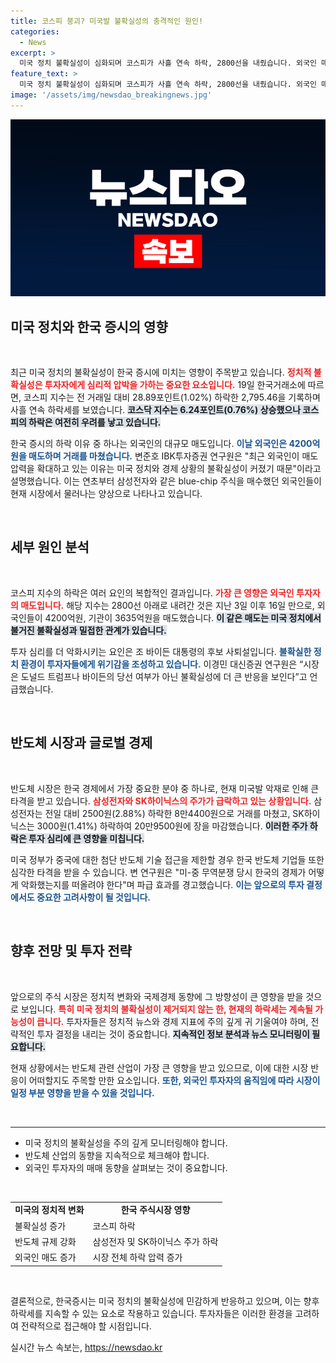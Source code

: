 ```yaml
---
title: 코스피 붕괴? 미국발 불확실성의 충격적인 원인!
categories:
  - News
excerpt: >
  미국 정치 불확실성이 심화되며 코스피가 사흘 연속 하락, 2800선을 내줬습니다. 외국인 매도 압력이 커진 가운데 반도체 주식도 큰 타격을 입었습니다. 이제, 투자자들은 위기 속 반등의 실마리를 찾을 수 있을까요?
feature_text: >
  미국 정치 불확실성이 심화되며 코스피가 사흘 연속 하락, 2800선을 내줬습니다. 외국인 매도 압력이 커진 가운데 반도체 주식도 큰 타격을 입었습니다. 이제, 투자자들은 위기 속 반등의 실마리를 찾을 수 있을까요?
image: '/assets/img/newsdao_breakingnews.jpg'
---
```


<p><img src="/assets/img/newsdao_breakingnews.jpg" alt="ontimetimes 속보" /></p>

<h2 data-ke-size="size26">미국 정치와 한국 증시의 영향</h2>

<p data-ke-size="size16">&nbsp;</p>

<p>최근 미국 정치의 불확실성이 한국 증시에 미치는 영향이 주목받고 있습니다. <b><span style="color: #ee2323;">정치적 불확실성은 투자자에게 심리적 압박을 가하는 중요한 요소입니다.</span></b> 19일 한국거래소에 따르면, 코스피 지수는 전 거래일 대비 28.89포인트(1.02%) 하락한 2,795.46을 기록하며 사흘 연속 하락세를 보였습니다. <b><span style="background-color: #21538527;">코스닥 지수는 6.24포인트(0.76%) 상승했으나 코스피의 하락은 여전히 우려를 낳고 있습니다.</span></b> </p>

<p>한국 증시의 하락 이유 중 하나는 외국인의 대규모 매도입니다. <b><span style="color: #1a5490;">이날 외국인은 4200억원을 매도하며 거래를 마쳤습니다.</span></b> 변준호 IBK투자증권 연구원은 "최근 외국인이 매도 압력을 확대하고 있는 이유는 미국 정치와 경제 상황의 불확실성이 커졌기 때문"이라고 설명했습니다. 이는 연초부터 삼성전자와 같은 blue-chip 주식을 매수했던 외국인들이 현재 시장에서 물러나는 양상으로 나타나고 있습니다. </p>

<p data-ke-size="size16">&nbsp;</p>

<h2 data-ke-size="size26">세부 원인 분석</h2>

<p data-ke-size="size16">&nbsp;</p>

<p>코스피 지수의 하락은 여러 요인의 복합적인 결과입니다. <b><span style="color: #ee2323;">가장 큰 영향은 외국인 투자자의 매도입니다.</span></b> 해당 지수는 2800선 아래로 내려간 것은 지난 3일 이후 16일 만으로, 외국인들이 4200억원, 기관이 3635억원을 매도했습니다. <b><span style="background-color: #21538527;">이 같은 매도는 미국 정치에서 불거진 불확실성과 밀접한 관계가 있습니다.</span></b> </p>

<p>투자 심리를 더 악화시키는 요인은 조 바이든 대통령의 후보 사퇴설입니다. <b><span style="color: #1a5490;">불확실한 정치 환경이 투자자들에게 위기감을 조성하고 있습니다.</span></b> 이경민 대신증권 연구원은 “시장은 도널드 트럼프나 바이든의 당선 여부가 아닌 불확실성에 더 큰 반응을 보인다”고 언급했습니다.</p>

<p data-ke-size="size16">&nbsp;</p>

<h2 data-ke-size="size26">반도체 시장과 글로벌 경제</h2>

<p data-ke-size="size16">&nbsp;</p>

<p>반도체 시장은 한국 경제에서 가장 중요한 분야 중 하나로, 현재 미국발 악재로 인해 큰 타격을 받고 있습니다. <b><span style="color: #ee2323;">삼성전자와 SK하이닉스의 주가가 급락하고 있는 상황입니다.</span></b> 삼성전자는 전일 대비 2500원(2.88%) 하락한 8만4400원으로 거래를 마쳤고, SK하이닉스는 3000원(1.41%) 하락하여 20만9500원에 장을 마감했습니다. <b><span style="background-color: #21538527;">이러한 주가 하락은 투자 심리에 큰 영향을 미칩니다.</span></b> </p>

<p>미국 정부가 중국에 대한 첨단 반도체 기술 접근을 제한할 경우 한국 반도체 기업들 또한 심각한 타격을 받을 수 있습니다. 변 연구원은 "미-중 무역분쟁 당시 한국의 경제가 어떻게 악화했는지를 떠올려야 한다"며 파급 효과를 경고했습니다. <b><span style="color: #1a5490;">이는 앞으로의 투자 결정에서도 중요한 고려사항이 될 것입니다.</span></b></p>

<p data-ke-size="size16">&nbsp;</p>

<h2 data-ke-size="size26">향후 전망 및 투자 전략</h2>

<p data-ke-size="size16">&nbsp;</p>

<p>앞으로의 주식 시장은 정치적 변화와 국제경제 동향에 그 방향성이 큰 영향을 받을 것으로 보입니다. <b><span style="color: #ee2323;">특히 미국 정치의 불확실성이 제거되지 않는 한, 현재의 하락세는 계속될 가능성이 큽니다.</span></b> 투자자들은 정치적 뉴스와 경제 지표에 주의 깊게 귀 기울여야 하며, 전략적인 투자 결정을 내리는 것이 중요합니다. <b><span style="background-color: #21538527;">지속적인 정보 분석과 뉴스 모니터링이 필요합니다.</span></b></p>

<p>현재 상황에서는 반도체 관련 산업이 가장 큰 영향을 받고 있으므로, 이에 대한 시장 반응이 어떠할지도 주목할 만한 요소입니다. <b><span style="color: #1a5490;">또한, 외국인 투자자의 움직임에 따라 시장이 일정 부분 영향을 받을 수 있을 것입니다.</span></b></p>

<p data-ke-size="size16">&nbsp;</p>

<hr>

<ul>
<li>미국 정치의 불확실성을 주의 깊게 모니터링해야 합니다.</li>
<li>반도체 산업의 동향을 지속적으로 체크해야 합니다.</li>
<li>외국인 투자자의 매매 동향을 살펴보는 것이 중요합니다.</li>
</ul>

<p data-ke-size="size16">&nbsp;</p>

<table style="width:100%;">
<tr>
<td style="text-align: center; height: 17px;"><b>미국의 정치적 변화</b></td>
<td style="text-align: center; height: 17px;"><b>한국 주식시장 영향</b></td>
</tr>
<tr>
<td>불확실성 증가</td>
<td>코스피 하락</td>
</tr>
<tr>
<td>반도체 규제 강화</td>
<td>삼성전자 및 SK하이닉스 주가 하락</td>
</tr>
<tr>
<td>외국인 매도 증가</td>
<td>시장 전체 하락 압력 증가</td>
</tr>
</table>

<p data-ke-size="size16">&nbsp;</p>

<p>결론적으로, 한국증시는 미국 정치의 불확실성에 민감하게 반응하고 있으며, 이는 향후 하락세를 지속할 수 있는 요소로 작용하고 있습니다. 투자자들은 이러한 환경을 고려하여 전략적으로 접근해야 할 시점입니다.</p>
실시간 뉴스 속보는, <a href="https://newsdao.kr" rel="dofollow">https://newsdao.kr</a>


